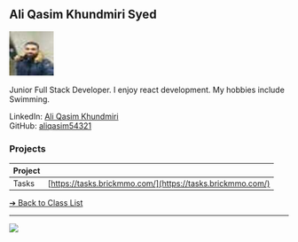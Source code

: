 <style>@import url("//readme.codeadam.ca/readme.css");</style>

## Ali Qasim Khundmiri Syed

![Ali Qasim](../images/aliqasim54321%20(1).jpg)

Junior Full Stack Developer. I enjoy react development. My hobbies include Swimming.

LinkedIn: [Ali Qasim Khundmiri](https://www.linkedin.com/in/aliqasim54321/)  
GitHub: [aliqasim54321](https://github.com/aliqasim54321)  

### Projects

| Project | |
| - | - |
| Tasks | [https://tasks.brickmmo.com/](https://tasks.brickmmo.com/) |

[&#10132; Back to Class List](/)

---

<a href="https://brickmmo.com">
<img src="https://brickmmo.com/images/brickmmo-logo-horizontal.jpg" width="100">
</a>
